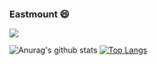 
<!--
**AugustMe/AugustMe** is a ✨ _special_ ✨ repository because its `README.md` (this file) appears on your GitHub profile.

 Hi there 👋
<img align="right" src="https://github-readme-stats.vercel.app/api?username=AugustMe&show_icons=true&icon_color=CE1D2D&text_color=718096&bg_color=ffffff&hide_title=true" />

Here are some ideas to get you started:

- 🔭 I’m currently working on ...
- 🌱 I’m currently learning 
- 👯 I’m looking to collaborate on ...
- 🤔 I’m looking for help with ...
- 💬 Ask me about ...
- 📫 How to reach me: ...
- 😄 Pronouns: ...
- ⚡ Fun fact: ...
-->

### Eastmount 😄

![](https://komarev.com/ghpvc/?username=eastmountyxz&color=yellowgreen)

![Anurag's github stats](https://github-readme-stats.vercel.app/api?username=AugustMe&show_icons=true&icon_color=fff&bg_color=30,e96443,904e95&title_color=fff&text_color=fff)   [![Top Langs](https://github-readme-stats.vercel.app/api/top-langs/?username=eastmountyxz&layout=compact&theme=buefy&title_color=000)](https://github.com/anuraghazra/github-readme-stats)

